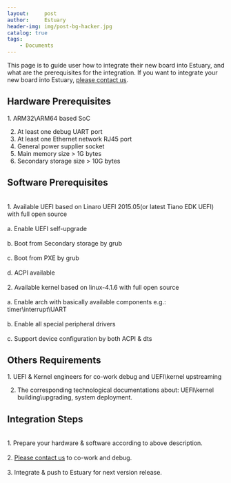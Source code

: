 ```yaml
---
layout:     post
author:     Estuary
header-img: img/post-bg-hacker.jpg
catalog: true
tags: 
    - Documents
---
```


This page is to guide user how to integrate their new board into Estuary, and what are the prerequisites for the integration.
If you want to integrate your new board into Estuary, <a href="https://github.com/open-estuary/estuary/issues/new" target="_blank">please contact us</a>.
<h2>Hardware Prerequisites</h2>
1. ARM32\ARM64 based SoC

2. At least one debug UART port
3. At least one Ethernet network RJ45 port
4. General power supplier socket
5. Main memory size &gt; 1G bytes
6. Secondary storage size &gt; 10G bytes
<h2>Software Prerequisites</h2>
<br>1. Available UEFI based on Linaro UEFI 2015.05(or latest Tiano EDK UEFI) with full open source</br>
<br>a. Enable UEFI self-upgrade</br>
<br>b. Boot from Secondary storage by grub</br>
<br>c. Boot from PXE by grub</br>
<br>d. ACPI available</br>
<br>2. Available kernel based on linux-4.1.6 with full open source</br>
<br>a. Enable arch with basically available components e.g.: timer\interrupt\UART</br>
<br>b. Enable all special peripheral drivers</br>
<br>c. Support device configuration by both ACPI &amp; dts</br>
<h2>Others Requirements</h2>
1. UEFI &amp; Kernel engineers for co-work debug and UEFI\kernel upstreaming

2. The corresponding technological documentations about: UEFI\kernel building\upgrading, system deployment.
<h2>Integration Steps</h2>
<br>1. Prepare your hardware &amp; software according to above description.</br>
<br>2. <a href="https://github.com/open-estuary/estuary/issues/new" target="_blank">Please contact us</a> to co-work and debug.</br>
<br>3. Integrate &amp; push to Estuary for next version release.</br>
